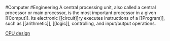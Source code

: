 #Computer #Engineering 
A central processing unit, also called a central processor or main processor, is the most important processor in a given [[Comput]]. Its electronic [[circuit]]ry executes instructions of a [[Program]], such as [[arithmetic]], [[logic]], controlling, and input/output operations.

[CPU design](https://www.youtube.com/playlist?list=PLqCJpWy5Fohdz6Nu2yG6Loubocqk3sRNR)
